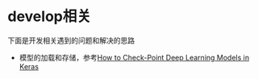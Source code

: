 # develop相关
下面是开发相关遇到的问题和解决的思路
- 模型的加载和存储，参考[How to Check-Point Deep Learning Models in Keras](https://machinelearningmastery.com/check-point-deep-learning-models-keras/)